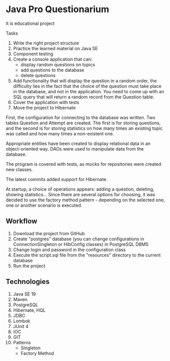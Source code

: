 # Java Pro Questionarium

It is educational project

Tasks
1. Write the right project structure
2. Practice the learned material on Java SE
3. Component testing
4. Create a console application that can:
	- display random questions on topics
	- add questions to the database
	- delete questions
5. Add functionality that will display the question in a random order, the difficulty lies in the fact that the choice of the question must take place in the database, and not in the application. You need to come up with an SQL query that will return a random record from the Question table.
6. Cover the application with tests
7. Move the project to Hibernate

First, the configuration for connecting to the database was written. Two tables Question and Attempt are created. The first is for storing questions, and the second is for storing statistics on how many times an existing topic was called and how many times a non-existent one.

Appropriate entities have been created to display relational data in an object-oriented way. DAOs were used to manipulate data from the database.

The program is covered with tests, as mocks for repositories were created new classes.

The latest commits added support for Hibernate.

At startup, a choice of operations appears: adding a question, deleting, showing statistics... Since there are several options for choosing, it was decided to use the factory method pattern - depending on the selected one, one or another scenario is executed.


## Workflow

1. Download the project from GitHub
2. Create "postgres" database (you can change configurations in ConnectionSingleton or HibConfig classes) in PostgreSQL DBMS
3. Change login and password in the configuration class
4. Execute the script.sql file from the "resources" directory to the current database
5. Run the project


## Technologies

1. Java SE 19
2. Maven
3. PostgreSQL
4. Hibernate, HQL
5. JDBC
6. Lombok
7. JUnit 4
8. IOC
9. GIT
10. Patterns
	- Singleton
	- Factory Method



